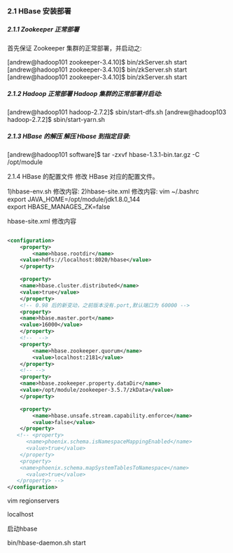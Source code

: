 ### 2.1 HBase 安装部署
##### 2.1.1 Zookeeper 正常部署

首先保证 Zookeeper 集群的正常部署，并启动之:

[andrew@hadoop101 zookeeper-3.4.10]$ bin/zkServer.sh start 
[andrew@hadoop101 zookeeper-3.4.10]$ bin/zkServer.sh start 
[andrew@hadoop101 zookeeper-3.4.10]$ bin/zkServer.sh start


##### 2.1.2 Hadoop 正常部署 Hadoop 集群的正常部署并启动:
[andrew@hadoop101 hadoop-2.7.2]$ sbin/start-dfs.sh 
[andrew@hadoop103 hadoop-2.7.2]$ sbin/start-yarn.sh

##### 2.1.3 HBase 的解压 解压 Hbase 到指定目录:
[andrew@hadoop101 software]$ tar -zxvf hbase-1.3.1-bin.tar.gz -C /opt/module





2.1.4 HBase 的配置文件 
修改 HBase 对应的配置文件。

 1)hbase-env.sh 修改内容: 2)hbase-site.xml 修改内容:
vim ~/.bashrc  
export JAVA_HOME=/opt/module/jdk1.8.0_144   
export HBASE_MANAGES_ZK=false 


hbase-site.xml 修改内容
```xml

<configuration>
    <property>
        <name>hbase.rootdir</name>
	<value>hdfs://localhost:8020/hbase</value>
    </property>

    <property>
	<name>hbase.cluster.distributed</name>
	<value>true</value>
    </property>
    <!-- 0.98 后的新变动，之前版本没有.port,默认端口为 60000 -->
    <property>
	<name>hbase.master.port</name>
	<value>16000</value>
    </property>
    <!--  -->
    <property>
        <name>hbase.zookeeper.quorum</name>
        <value>localhost:2181</value>
    </property>
    <!-- -->
    <property>
	<name>hbase.zookeeper.property.dataDir</name>
	<value>/opt/module/zookeeper-3.5.7/zkData</value>
    </property>

    <property>
        <name>hbase.unsafe.stream.capability.enforce</name>
        <value>false</value>
    </property>
   <!-- <property>
      <name>phoenix.schema.isNamespaceMappingEnabled</name>
      <value>true</value>
    </property>
    <property>
    <name>phoenix.schema.mapSystemTablesToNamespace</name>
      <value>true</value>
   </property> -->
</configuration>

```
 
vim regionservers

localhost

启动hbase

bin/hbase-daemon.sh start 
